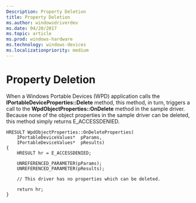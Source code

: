 ```yaml
---
Description: Property Deletion
title: Property Deletion
ms.author: windowsdriverdev
ms.date: 04/20/2017
ms.topic: article
ms.prod: windows-hardware
ms.technology: windows-devices
ms.localizationpriority: medium
---
```


# Property Deletion


When a Windows Portable Devices (WPD) application calls the **IPortableDeviceProperties::Delete** method, this method, in turn, triggers a call to the **WpdObjectProperties::OnDelete** method in the sample driver. Because none of the object properties in the sample driver can be deleted, this method simply returns E\_ACCESSDENIED.

```ManagedCPlusPlus
HRESULT WpdObjectProperties::OnDeleteProperties(
    IPortableDeviceValues*  pParams,
    IPortableDeviceValues*  pResults)
{
    HRESULT hr = E_ACCESSDENIED;

    UNREFERENCED_PARAMETER(pParams);
    UNREFERENCED_PARAMETER(pResults);

    // This driver has no properties which can be deleted.

    return hr;
}
```

 

 




